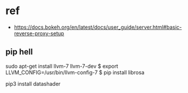 # ref

- https://docs.bokeh.org/en/latest/docs/user_guide/server.html#basic-reverse-proxy-setup



## pip hell

sudo apt-get install llvm-7 llvm-7-dev
$ export LLVM_CONFIG=/usr/bin/llvm-config-7
$ pip install librosa


pip3 install datashader
